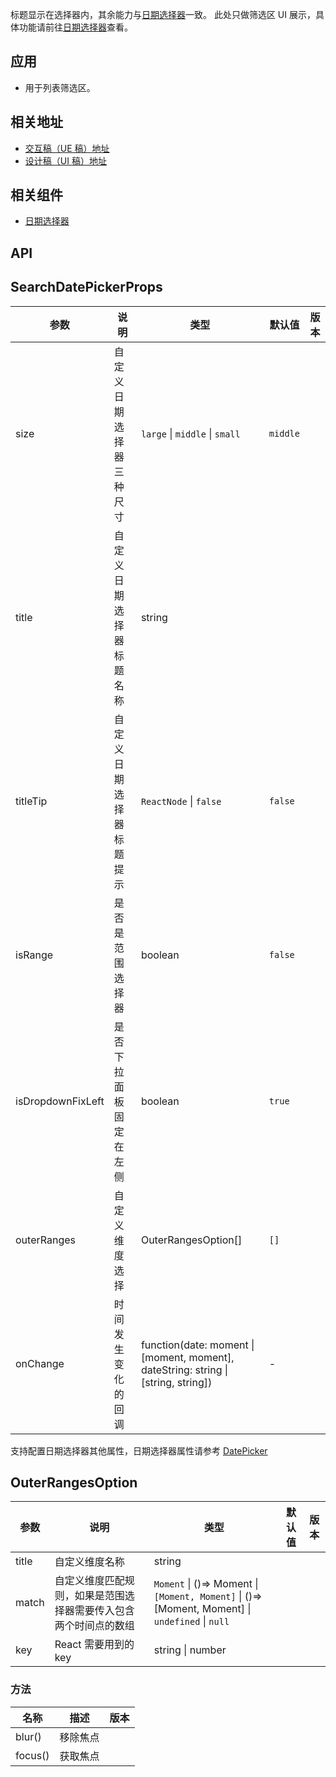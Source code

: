 标题显示在选择器内，其余能力与[日期选择器](/components/date-picker)一致。
此处只做筛选区 UI 展示，具体功能请前往[日期选择器](/components/date-picker)查看。
## 应用
- 用于列表筛选区。
## 相关地址
- [交互稿（UE 稿）地址](http://192.168.1.90/%E5%8D%97%E8%AE%AF%E7%BB%84%E4%BB%B6%E8%AE%BE%E8%AE%A1%E7%A8%BF/V3/ECRP%E7%BB%84%E4%BB%B6%E5%BA%93/ECRP%E7%BB%84%E4%BB%B6-UE/#g=1&p=%E5%BC%80%E5%85%B3)
- [设计稿（UI 稿）地址](http://192.168.1.90/%E5%8D%97%E8%AE%AF%E7%BB%84%E4%BB%B6%E8%AE%BE%E8%AE%A1%E7%A8%BF/V3/ECRP%E7%BB%84%E4%BB%B6%E5%BA%93/ECRP%E7%BB%84%E4%BB%B6-UI/#s27)
## 相关组件
- [日期选择器](/components/date-picker)
## API
## SearchDatePickerProps
| 参数 | 说明 | 类型 | 默认值 | 版本 |
| --- | --- | --- | --- | --- |
| size | 自定义日期选择器三种尺寸 | `large` \| `middle` \| `small` | `middle` |  |
| title | 自定义日期选择器标题名称 | string |  |  |
| titleTip | 自定义日期选择器标题提示 | `ReactNode` \| `false` | `false` |  |
| isRange | 是否是范围选择器 | boolean | `false` |  |
| isDropdownFixLeft | 是否下拉面板固定在左侧 | boolean | `true` |  |
| outerRanges | 自定义维度选择 | OuterRangesOption[] | `[]` |  |
| onChange | 时间发生变化的回调 | function(date: moment \| \[moment, moment], dateString: string \| \[string, string]) | - |  |
支持配置日期选择器其他属性，日期选择器属性请参考 [DatePicker](/components/date-picker/#API)
## OuterRangesOption
| 参数 | 说明 | 类型 | 默认值 | 版本 |
| --- | --- | --- | --- | --- |
| title | 自定义维度名称 | string |  |  |
| match | 自定义维度匹配规则，如果是范围选择器需要传入包含两个时间点的数组 | `Moment` \| ()=> Moment \| `[Moment, Moment]` \| ()=> \[Moment, Moment] \| `undefined` \| `null` |  |  |
| key | React 需要用到的 key | string \| number |  |  |
### 方法
| 名称    | 描述     | 版本 |
| ------- | -------- | ---- |
| blur()  | 移除焦点 |      |
| focus() | 获取焦点 |      |
